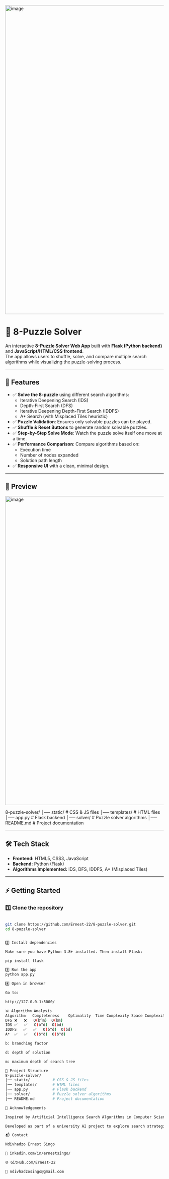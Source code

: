 <img width="1884" height="981" alt="image" src="https://github.com/user-attachments/assets/804e2122-f0d0-44af-b031-72a81689f20b" />

# 🧩 8-Puzzle Solver

An interactive **8-Puzzle Solver Web App** built with **Flask (Python backend)** and **JavaScript/HTML/CSS frontend**.  
The app allows users to shuffle, solve, and compare multiple search algorithms while visualizing the puzzle-solving process.

---

## 🚀 Features
- ✅ **Solve the 8-puzzle** using different search algorithms:
  - Iterative Deepening Search (IDS)
  - Depth-First Search (DFS)
  - Iterative Deepening Depth-First Search (IDDFS)
  - A* Search (with Misplaced Tiles heuristic)
- ✅ **Puzzle Validation**: Ensures only solvable puzzles can be played.
- ✅ **Shuffle & Reset Buttons** to generate random solvable puzzles.
- ✅ **Step-by-Step Solve Mode**: Watch the puzzle solve itself one move at a time.
- ✅ **Performance Comparison**: Compare algorithms based on:
  - Execution time
  - Number of nodes expanded
  - Solution path length
- ✅ **Responsive UI** with a clean, minimal design.

---

## 📸 Preview
<img width="1884" height="981" alt="image" src="https://github.com/user-attachments/assets/d1c84af3-c09b-44dc-8ab3-922e57572d65" />

8-puzzle-solver/
│── static/          # CSS & JS files
│── templates/       # HTML files
│── app.py           # Flask backend
│── solver/          # Puzzle solver algorithms
│── README.md        # Project documentation

---

## 🛠️ Tech Stack
- **Frontend:** HTML5, CSS3, JavaScript  
- **Backend:** Python (Flask)  
- **Algorithms Implemented:** IDS, DFS, IDDFS, A* (Misplaced Tiles)  

---

## ⚡ Getting Started

### 1️⃣ Clone the repository
```bash

git clone https://github.com/Ernest-22/8-puzzle-solver.git
cd 8-puzzle-solver


2️⃣ Install dependencies

Make sure you have Python 3.8+ installed. Then install Flask:

pip install flask

3️⃣ Run the app
python app.py

4️⃣ Open in browser

Go to:

http://127.0.0.1:5000/

📊 Algorithm Analysis
Algorithm	Completeness	Optimality	Time Complexity	Space Complexity
DFS	❌	❌	O(b^m)	O(bm)
IDS	✅	✅	O(b^d)	O(bd)
IDDFS	✅	✅	O(b^d)	O(bd)
A*	✅	✅	O(b^d)	O(b^d)

b: branching factor

d: depth of solution

m: maximum depth of search tree

📂 Project Structure
8-puzzle-solver/
│── static/          # CSS & JS files
│── templates/       # HTML files
│── app.py           # Flask backend
│── solver/          # Puzzle solver algorithms
│── README.md        # Project documentation

🙌 Acknowledgements

Inspired by Artificial Intelligence Search Algorithms in Computer Science.

Developed as part of a university AI project to explore search strategies.

📬 Contact

Ndivhadzo Ernest Singo

💼 inkedin.com/in/ernestsingo/

🌐 GitHub.com/Ernest-22

📧 ndivhadzosingo@gmail.com
